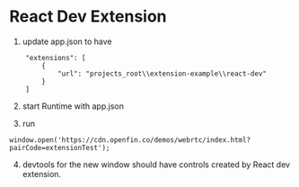 # React Dev Extension


1. update app.json to have

~~~
	"extensions": [
		{
			"url": "projects_root\\extension-example\\react-dev"
		}
	]
~~~

2. start Runtime with app.json

3. run
~~~
window.open('https://cdn.openfin.co/demos/webrtc/index.html?pairCode=extensionTest');
~~~

4. devtools for the new window should have controls created by React dev extension.
